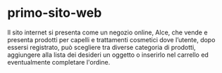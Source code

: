 # primo-sito-web
Il sito internet si presenta come un negozio online, Alce, che vende e presenta prodotti per capelli e trattamenti  cosmetici dove l’utente, dopo essersi registrato, può scegliere tra diverse categoria di prodotti, aggiungere alla  lista dei desideri un oggetto o inserirlo nel carrello ed eventualmente completare l'ordine.
